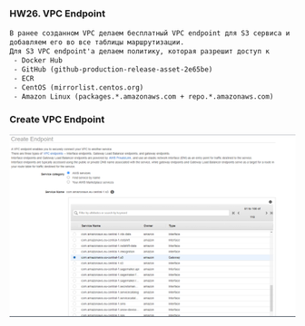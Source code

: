 ### HW26. VPC Endpoint
``` 
В ранее созданном VPC делаем бесплатный VPC endpoint для S3 сервиса и добавляем его во все таблицы маршрутизации.
Для S3 VPC endpoint'а делаем политику, которая разрешит доступ к
 - Docker Hub
 - GitHub (github-production-release-asset-2e65be)
 - ECR
 - CentOS (mirrorlist.centos.org)
 - Amazon Linux (packages.*.amazonaws.com + repo.*.amazonaws.com)
```
### Create VPC Endpoint
![screen shot web page](https://github.com/v-kostyukov/ithillel-tasks/blob/master/HW26/img/screen1.png)







